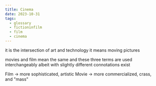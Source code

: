 ```yaml
---
title: Cinema
date: 2023-10-31
tags:
  - glossary
  - fictioninfilm
  - film
  - cinema
---
```

it is the intersection of art and technology
it means moving pictures

movies and film mean the same and these three terms are used interchangeably albeit with slightly different connotations exist

Film -> more sophisticated, artistic 
Movie -> more commercialized, crass, and "mass"  
